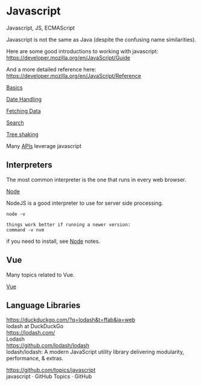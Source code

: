 # Javascript

Javascript, JS, ECMAScript

Javascript is not the same as Java (despite the confusing name similarities). 

Here are some good introductions to working with javascript:  
https://developer.mozilla.org/en/JavaScript/Guide  
  
And a more detailed reference here:  
https://developer.mozilla.org/en/JavaScript/Reference  

[Basics](basics.md)  

[Date Handling](dates.md)  

[Fetching Data](fetching-data.md)  

[Search](search.md)

[Tree shaking](treeshaking.md)

Many [APIs](../api/) leverage javascript

## Interpreters

The most common interpreter is the one that runs in every web browser. 

[Node](node.md)  

NodeJS is a good interpreter to use for server side processing. 

```
node -v

things work better if running a newer version:
command -v nvm
```

if you need to install, see [Node](node.md) notes.

## Vue

Many topics related to Vue.

[Vue](/code/vue/)

## Language Libraries

https://duckduckgo.com/?q=lodash&t=ffab&ia=web  
lodash at DuckDuckGo  
https://lodash.com/  
Lodash  
https://github.com/lodash/lodash  
lodash/lodash: A modern JavaScript utility library delivering modularity, performance, & extras.  

https://github.com/topics/javascript  
javascript · GitHub Topics · GitHub  
